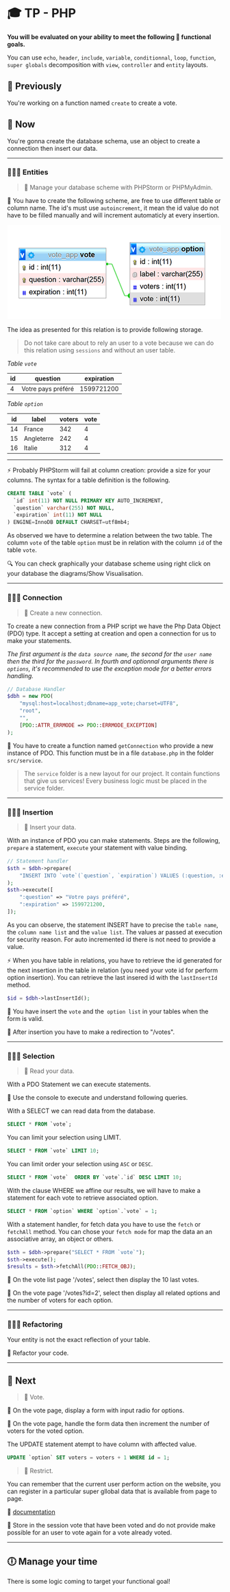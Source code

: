 # 🎓  TP - PHP

**You will be evaluated on your ability to meet the following 📝 functional goals.**

You can use `echo`, `header`, `include`, `variable`, `conditionnal`, `loop`, `function`, `super globals`  decomposition with `view`, `controller` and `entity` layouts.

## 🐥 Previously

You're working on a function named `create` to create a vote.

## 🦆 Now

You're gonna create the database schema, use an object to create a connection then insert our data.

___

### 👨🏻‍💻 Entities

> 🛑 Manage your database scheme with PHPStorm or PHPMyAdmin.

📝 You have to create the following scheme, are free to use different table or column name. The id's must use `autoincrement`, it mean the id value do not have to be filled manually and will increment automaticly at every insertion.

![image](./public/assets/images/scheme.png)

The idea as presented for this relation is to provide following storage.

> Do not take care about to rely an user to a vote because we can do this relation using `sessions` and without an user table.

*Table `vote`*

|id|question|expiration|
|-|-|-|
|4|Votre pays préféré|1599721200|

*Table `option`*

|id|label|voters|vote|
|-|-|-|-|
|14|France|342|4|
|15|Angleterre|242|4|
|16|Italie|312|4|

___

⚡ Probably PHPStorm will fail at column creation: provide a size for your columns. The syntax for a table definition is the following.

```sql
CREATE TABLE `vote` (
  `id` int(11) NOT NULL PRIMARY KEY AUTO_INCREMENT,
  `question` varchar(255) NOT NULL,
  `expiration` int(11) NOT NULL
) ENGINE=InnoDB DEFAULT CHARSET=utf8mb4;
```

As observed we have to determine a relation between the two table. The column `vote` of the table `option` must be in relation  with the column `id` of the table `vote`.

🔍 You can check graphically your database scheme using right click on your database the diagrams/Show Visualisation.

___

### 👨🏻‍💻 Connection

> 🛑 Create a new connection.

To create a new connection from a PHP script we have the Php Data Object (PDO) type. It accept a setting at creation and open a connection for us to make your statements. 

*The first argument is the `data source name`, the second for the `user name` then the third for the `password`. In fourth and optionnal arguments there is `options`, it's recommended to use the exception mode for a better errors handling.*

```php
// Database Handler
$dbh = new PDO(
    "mysql:host=localhost;dbname=app_vote;charset=UTF8",
    "root",
    "",
    [PDO::ATTR_ERRMODE => PDO::ERRMODE_EXCEPTION]
);
```

📝 You have to create a function named `getConnection` who provide a new instance of PDO. This function must be in a file `database.php` in the folder `src/service`.

> The `service` folder is a new layout for our project. It contain functions that give us services! Every business logic must be placed in the service folder.

___

### 👨🏻‍💻 Insertion

> 🛑 Insert your data.

With an instance of PDO you can make statements. Steps are the following, `prepare` a statement, `execute` your statement with value binding.

```php
// Statement handler
$sth = $dbh->prepare(
    "INSERT INTO `vote`(`question`, `expiration`) VALUES (:question, :expiration)"
);
$sth->execute([
    ":question" => "Votre pays préféré",
    ":expiration" => 1599721200,
]);
```

As you can observe, the statement INSERT have to precise the `table name`, the `column name list` and the `value list`. The values ar passed at execution for security reason. For auto incremented id there is not need to provide a value.

⚡ When you have table in relations, you have to retrieve the id generated for the next insertion in the table in relation (you need your vote id for perform option insertion). You can retrieve the last insered id with the `lastInsertId` method.

```php
$id = $dbh->lastInsertId();
```

📝 You have insert the `vote` and the` option list` in your tables when the form is valid.

📝 After insertion you have to make a redirection to "/votes".

___

### 👨🏻‍💻 Selection

> 🛑 Read your data.

With a PDO Statement we can execute statements. 

📝 Use the console to execute and understand following queries.

With a SELECT we can read data from the database.

```sql
SELECT * FROM `vote`;
```

You can limit your selection using LIMIT.

```sql
SELECT * FROM `vote` LIMIT 10;
```

You can limit order your selection using `ASC` or `DESC`.

```sql
SELECT * FROM `vote`  ORDER BY `vote`.`id` DESC LIMIT 10;
```

With the clause WHERE we affine our results, we will have to make a statement for each vote to retrieve associated option.

```sql
SELECT * FROM `option` WHERE `option`.`vote` = 1;
```

With a statement handler, for fetch data you have to use the `fetch` or `fetchAll` method. You can chose your `fetch mode` for map the data an an associative array, an object or others.

```php
$sth = $dbh->prepare("SELECT * FROM `vote`");
$sth->execute();
$results = $sth->fetchAll(PDO::FETCH_OBJ);
```


📝 On the vote list page '/votes', select then display the 10 last votes.

📝 On the vote page '/votes?id=2', select then display all related options and the number of voters for each option.

___

### 👨🏻‍💻 Refactoring

Your entity is not the exact reflection of your table.

📝 Refactor your code.

___

## 🐧 Next

> 🛑 Vote.

📝 On the vote page, display a form with input radio for options.

📝 On the vote page, handle the form data then increment the number of voters for the voted option.

The UPDATE statement atempt to have column with affected value.

```sql
UPDATE `option` SET voters = voters + 1 WHERE id = 1;
```

> 🛑 Restrict.

You can remember that the current user perform action on the website, you can register in a particular super gllobal data that is available from page to page.

🔗 [documentation](https://github.com/seeren-training/PHP/wiki/10#-start)


📝 Store in the session vote that have been voted and do not provide make possible for an user to vote again for a vote already voted.

___

## 🕕 Manage your time

There is some logic coming to target your functional goal!

